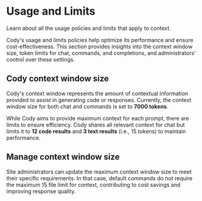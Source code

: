 # Usage and Limits

<p class="subtitle">Learn about all the usage policies and limits that apply to context.</p>

Cody's usage and limits policies help optimize its performance and ensure cost-effectiveness. This section provides insights into the context window size, token limits for chat, commands, and completions, and administrators' control over these settings.

## Cody context window size

Cody's context window represents the amount of contextual information provided to assist in generating code or responses. Currently, the context window size for both chat and commands is set to **7000 tokens**.

While Cody aims to provide maximum context for each prompt, there are limits to ensure efficiency. Cody shares all relevant context for chat but limits it to **12 code results** and **3 text results** (i.e., 15 tokens) to maintain performance.

## Manage context window size

Site administrators can update the maximum context window size to meet their specific requirements. In that case, default commands do not require the maximum 15 file limit for context, contributing to cost savings and improving response quality.
